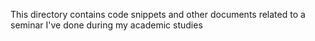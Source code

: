 This directory contains code snippets and other documents related to a seminar I've done during my academic studies